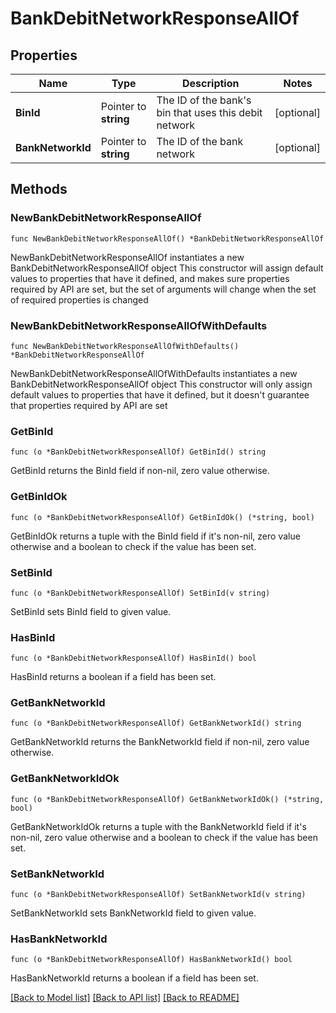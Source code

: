 # BankDebitNetworkResponseAllOf

## Properties

Name | Type | Description | Notes
------------ | ------------- | ------------- | -------------
**BinId** | Pointer to **string** | The ID of the bank&#39;s bin that uses this debit network | [optional] 
**BankNetworkId** | Pointer to **string** | The ID of the bank network | [optional] 

## Methods

### NewBankDebitNetworkResponseAllOf

`func NewBankDebitNetworkResponseAllOf() *BankDebitNetworkResponseAllOf`

NewBankDebitNetworkResponseAllOf instantiates a new BankDebitNetworkResponseAllOf object
This constructor will assign default values to properties that have it defined,
and makes sure properties required by API are set, but the set of arguments
will change when the set of required properties is changed

### NewBankDebitNetworkResponseAllOfWithDefaults

`func NewBankDebitNetworkResponseAllOfWithDefaults() *BankDebitNetworkResponseAllOf`

NewBankDebitNetworkResponseAllOfWithDefaults instantiates a new BankDebitNetworkResponseAllOf object
This constructor will only assign default values to properties that have it defined,
but it doesn't guarantee that properties required by API are set

### GetBinId

`func (o *BankDebitNetworkResponseAllOf) GetBinId() string`

GetBinId returns the BinId field if non-nil, zero value otherwise.

### GetBinIdOk

`func (o *BankDebitNetworkResponseAllOf) GetBinIdOk() (*string, bool)`

GetBinIdOk returns a tuple with the BinId field if it's non-nil, zero value otherwise
and a boolean to check if the value has been set.

### SetBinId

`func (o *BankDebitNetworkResponseAllOf) SetBinId(v string)`

SetBinId sets BinId field to given value.

### HasBinId

`func (o *BankDebitNetworkResponseAllOf) HasBinId() bool`

HasBinId returns a boolean if a field has been set.

### GetBankNetworkId

`func (o *BankDebitNetworkResponseAllOf) GetBankNetworkId() string`

GetBankNetworkId returns the BankNetworkId field if non-nil, zero value otherwise.

### GetBankNetworkIdOk

`func (o *BankDebitNetworkResponseAllOf) GetBankNetworkIdOk() (*string, bool)`

GetBankNetworkIdOk returns a tuple with the BankNetworkId field if it's non-nil, zero value otherwise
and a boolean to check if the value has been set.

### SetBankNetworkId

`func (o *BankDebitNetworkResponseAllOf) SetBankNetworkId(v string)`

SetBankNetworkId sets BankNetworkId field to given value.

### HasBankNetworkId

`func (o *BankDebitNetworkResponseAllOf) HasBankNetworkId() bool`

HasBankNetworkId returns a boolean if a field has been set.


[[Back to Model list]](../README.md#documentation-for-models) [[Back to API list]](../README.md#documentation-for-api-endpoints) [[Back to README]](../README.md)


